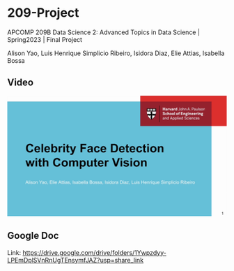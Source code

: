 # 209-Project
APCOMP 209B Data Science 2: Advanced Topics in Data Science | Spring2023 | Final Project

Alison Yao, Luis Henrique Simplicio Ribeiro, Isidora Diaz, Elie Attias, Isabella Bossa 

## Video
[![video showcase](img/ppt.png)](https://www.youtube.com/watch?v=LcrbKb2aZjk)

## Google Doc

Link: https://drive.google.com/drive/folders/1Ywpzdyy-LPEmDplSVnRnUgTEnsymfJAZ?usp=share_link

